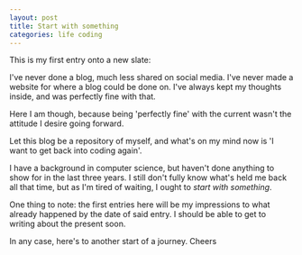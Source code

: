 ```yaml
---
layout: post
title: Start with something
categories: life coding
---
```


This is my first entry onto a new slate:

I've never done a blog, much less shared on social media. 
I've never made a website for where a blog could be done on. 
I've always kept my thoughts inside, and was perfectly fine with that.

Here I am though, because being 'perfectly fine' with the current wasn't the attitude I desire going forward.

Let this blog be a repository of myself, and what's on my mind now is 'I want to get back into coding again'.

I have a background in computer science, but haven't done anything to show for in the last three years. 
I still don't fully know what's held me back all that time, but as I'm tired of waiting, I ought to *start with something*.

One thing to note: the first entries here will be my impressions to what already happened by the date of said entry. I should be able to get to writing about the present soon.

In any case, here's to another start of a journey. Cheers